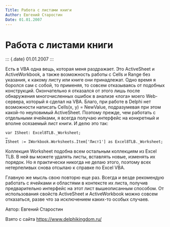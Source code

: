 ```yaml
---
Title: Работа с листами книги
Author: Евгений Старостин
Date: 01.01.2007
---
```



Работа с листами книги
======================

::: {.date}
01.01.2007
:::

Есть в VBA одна вещь, которая меня раздражает. Это ActiveSheet и
ActiveWorkbook, а также возможность работы с Cells и Range без указания,
к какому листу или книге они принадлежат. Одно время я боролся сам с
собой, то применяя, то совсем отказываясь от подобных конструкций.
Окончательно я отказался от этого лишь после обнаружения многочисленных
ошибок в анализе «лога» моего Web-сервера, который я сделал на VBA.
Благо, при работе в Delphi нет возможности написать Cells(x, y) =
NewValue, подразумевая при этом какой-то неуловимый ActiveSheet. Поэтому
прежде, чем работать с отдельными ячейками, я всегда получаю интерфейс
на конкретный и вполне осязаемый лист книги. И делю это так:

    var ISheet: Excel8TLB._Worksheet;
    …
    ISheet := IWorkbook.Worksheets.Item['Лист1'] as Excel8TLB._Worksheet;

Коллекция Worksheet подобна всем остальным коллекциям из Excel TLB. В
ней вы можете удалять листы, вставлять новые, изменять их порядок. Но я
практически никогда не делаю этого, поэтому всех нетерпеливых снова
отсылаю к справке по Excel VBA.

Главную же мысль свою повторю еще раз. Всегда и везде рекомендую
работать с ячейками и областями в контексте их листа, получив
предварительно интерфейс на этот лист вышеописанным способом. От
использования свойств ActiveSheet и ActiveWorkbook можно совсем
отказаться, разве что за исключением каких-то особых случаев.

Автор: Евгений Старостин

Взято с сайта <https://www.delphikingdom.ru/>
